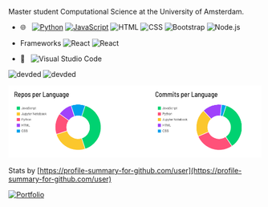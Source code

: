 
Master student Computational Science at the University of Amsterdam.

- 🌐 &nbsp;
[![Python](https://img.shields.io/badge/-Python-000?&logo=python)](https://github.com/adamalston?tab=repositories&q=&type=&language=python)
[![JavaScript](https://img.shields.io/badge/-JavaScript-000?&logo=JavaScript&logoColor=ddc508)](https://github.com/adamalston?tab=repositories&q=&type=&language=javascript)
![HTML](https://img.shields.io/badge/-HTML-333333?style=flat&logo=HTML5)
![CSS](https://img.shields.io/badge/-CSS-333333?style=flat&logo=CSS3&logoColor=1572B6)
![Bootstrap](https://img.shields.io/badge/-Bootstrap-333333?style=flat&logo=bootstrap&logoColor=563D7C)
![Node.js](https://img.shields.io/badge/-Node.js-333333?style=flat&logo=node.js)

- Frameworks
![React](https://img.shields.io/badge/-React-333333?style=flat&logo=react)
![React](https://img.shields.io/badge/-Vue.js-333333?style=flat&logo=vue.js)


- 🔧 &nbsp;
  ![Visual Studio Code](https://img.shields.io/badge/-Visual%20Studio%20Code-333333?style=flat&logo=visual-studio-code&logoColor=007ACC)

 <p align="left"> 
    <img src="https://github-readme-stats.vercel.app/api?username=rebeccadavidsson&count_private=true&show_icons=true&theme=buefy" alt="devded" width="420"/> 
    <img src="https://github-readme-stats.vercel.app/api/top-langs/?username=rebeccadavidsson&hide=jupyter%20notebook,html,css&langs_count=8&layout=compact&theme=buefy" alt="devded" height="165" />
 </p>

![Visual Studio Code](stats.png)

Stats by [https://profile-summary-for-github.com/user](https://profile-summary-for-github.com/user)

<a href="https://rebeccadavidsson.github.io/cv/"><img alt="Portfolio" title="Portfolio" src="https://img.shields.io/badge/-Portfolio-000000?style=for-the-badge&logo=koding&logoColor=white"/></a>

